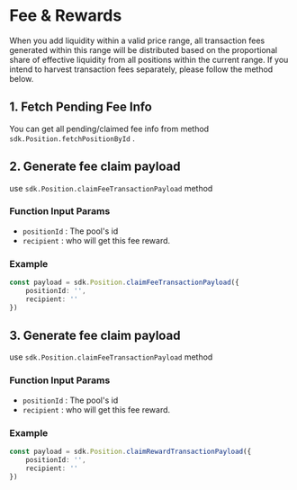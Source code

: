 # Fee & Rewards

When you add liquidity within a valid price range, all transaction fees generated within this range will be distributed based on the proportional share of effective liquidity from all positions within the current range. If you intend to harvest transaction fees separately, please follow the method below.

## 1. Fetch Pending Fee Info

You can get all pending/claimed fee info from method `sdk.Position.fetchPositionById` .



## 2. Generate fee claim payload

use `sdk.Position.claimFeeTransactionPayload` method

### Function Input Params

* `positionId` : The pool's id
* `recipient` : who will get this fee reward.

### Example

```typescript
const payload = sdk.Position.claimFeeTransactionPayload({
    positionId: '',
    recipient: ''
})
```



## 3. Generate fee claim payload

use `sdk.Position.claimFeeTransactionPayload` method

### Function Input Params

* `positionId` : The pool's id
* `recipient` : who will get this fee reward.

### Example

```typescript
const payload = sdk.Position.claimRewardTransactionPayload({
    positionId: '',
    recipient: ''
})
```

